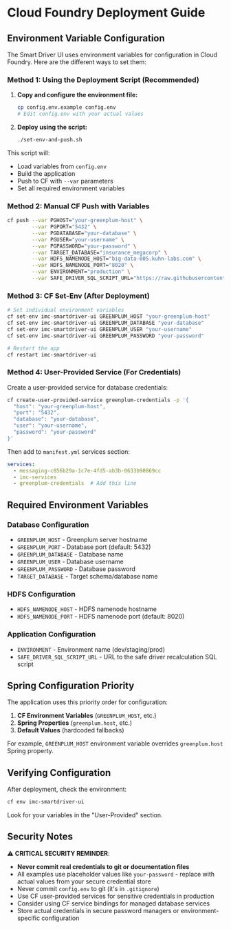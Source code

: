 # Cloud Foundry Deployment Guide

## Environment Variable Configuration

The Smart Driver UI uses environment variables for configuration in Cloud Foundry. Here are the different ways to set them:

### Method 1: Using the Deployment Script (Recommended)

1. **Copy and configure the environment file:**
   ```bash
   cp config.env.example config.env
   # Edit config.env with your actual values
   ```

2. **Deploy using the script:**
   ```bash
   ./set-env-and-push.sh
   ```

This script will:
- Load variables from `config.env`
- Build the application
- Push to CF with `--var` parameters
- Set all required environment variables

### Method 2: Manual CF Push with Variables

```bash
cf push --var PGHOST="your-greenplum-host" \
        --var PGPORT="5432" \
        --var PGDATABASE="your-database" \
        --var PGUSER="your-username" \
        --var PGPASSWORD="your-password" \
        --var TARGET_DATABASE="insurance_megacorp" \
        --var HDFS_NAMENODE_HOST="big-data-005.kuhn-labs.com" \
        --var HDFS_NAMENODE_PORT="8020" \
        --var ENVIRONMENT="production" \
        --var SAFE_DRIVER_SQL_SCRIPT_URL="https://raw.githubusercontent.com/dbbaskette/imc-schema/refs/heads/main/recalculate_safe_driver_scores.sql"
```

### Method 3: CF Set-Env (After Deployment)

```bash
# Set individual environment variables
cf set-env imc-smartdriver-ui GREENPLUM_HOST "your-greenplum-host"
cf set-env imc-smartdriver-ui GREENPLUM_DATABASE "your-database"
cf set-env imc-smartdriver-ui GREENPLUM_USER "your-username"
cf set-env imc-smartdriver-ui GREENPLUM_PASSWORD "your-password"

# Restart the app
cf restart imc-smartdriver-ui
```

### Method 4: User-Provided Service (For Credentials)

Create a user-provided service for database credentials:

```bash
cf create-user-provided-service greenplum-credentials -p '{
  "host": "your-greenplum-host",
  "port": "5432", 
  "database": "your-database",
  "user": "your-username",
  "password": "your-password"
}'
```

Then add to `manifest.yml` services section:
```yaml
services:
  - messaging-c856b29a-1c7e-4fd5-ab3b-0633b90869cc
  - imc-services
  - greenplum-credentials  # Add this line
```

## Required Environment Variables

### Database Configuration
- `GREENPLUM_HOST` - Greenplum server hostname
- `GREENPLUM_PORT` - Database port (default: 5432)
- `GREENPLUM_DATABASE` - Database name
- `GREENPLUM_USER` - Database username
- `GREENPLUM_PASSWORD` - Database password
- `TARGET_DATABASE` - Target schema/database name

### HDFS Configuration
- `HDFS_NAMENODE_HOST` - HDFS namenode hostname
- `HDFS_NAMENODE_PORT` - HDFS namenode port (default: 8020)

### Application Configuration
- `ENVIRONMENT` - Environment name (dev/staging/prod)
- `SAFE_DRIVER_SQL_SCRIPT_URL` - URL to the safe driver recalculation SQL script

## Spring Configuration Priority

The application uses this priority order for configuration:

1. **CF Environment Variables** (`GREENPLUM_HOST`, etc.)
2. **Spring Properties** (`greenplum.host`, etc.)
3. **Default Values** (hardcoded fallbacks)

For example, `GREENPLUM_HOST` environment variable overrides `greenplum.host` Spring property.

## Verifying Configuration

After deployment, check the environment:

```bash
cf env imc-smartdriver-ui
```

Look for your variables in the "User-Provided" section.

## Security Notes

⚠️ **CRITICAL SECURITY REMINDER**:
- **Never commit real credentials to git or documentation files**
- All examples use placeholder values like `your-password` - replace with actual values from your secure credential store
- Never commit `config.env` to git (it's in `.gitignore`)
- Use CF user-provided services for sensitive credentials in production
- Consider using CF service bindings for managed database services
- Store actual credentials in secure password managers or environment-specific configuration